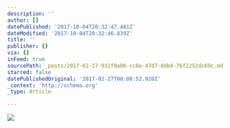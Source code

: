 ```yaml
---
description: ''
author: []
datePublished: '2017-10-04T20:32:47.481Z'
dateModified: '2017-10-04T20:32:46.839Z'
title: ''
publisher: {}
via: {}
inFeed: true
sourcePath: _posts/2017-02-27-932f0a06-cc8e-47d7-8db4-76f2252dc69c.md
starred: false
datePublishedOriginal: '2017-02-27T00:08:52.920Z'
_context: 'http://schema.org'
_type: Article

---
```

![](https://the-grid-user-content.s3-us-west-2.amazonaws.com/27ace85c-0728-40af-aa16-54e92a156d4e.jpg)